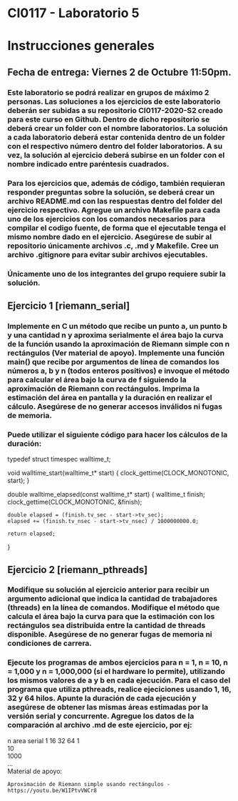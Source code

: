 
# CI0117 - Laboratorio 5
# Instrucciones generales

## Fecha de entrega: Viernes 2 de Octubre 11:50pm.

### Este laboratorio se podrá realizar en grupos de máximo 2 personas. Las soluciones a los ejercicios de este laboratorio deberán ser subidas a su repositorio CI0117-2020-S2 creado para este curso en Github. Dentro de dicho repositorio se deberá crear un folder con el nombre laboratorios. La solución a cada laboratorio deberá estar contenida dentro de un folder con el respectivo número dentro del folder laboratorios. A su vez, la solución al ejercicio deberá subirse en un folder con el nombre indicado entre paréntesis cuadrados.

### Para los ejercicios que, además de código, también requieran responder preguntas sobre la solución, se deberá crear un archivo README.md con las respuestas dentro del folder del ejercicio respectivo. Agregue un archivo Makefile para cada uno de los ejercicios con los comandos necesarios para compilar el codigo fuente, de forma que el ejecutable tenga el mismo nombre dado en el ejercicio. Asegúrese de subir al repositorio únicamente archivos .c, .md y Makefile. Cree un archivo .gitignore para evitar subir archivos ejecutables.

### Únicamente uno de los integrantes del grupo requiere subir la solución.
## Ejercicio 1 [riemann_serial]

### Implemente en C un método que recibe un punto a, un punto b y una cantidad n y aproxima serialmente el área bajo la curva de la función usando la aproximación de Riemann simple con n rectángulos (Ver material de apoyo). Implemente una función main() que recibe por argumentos de línea de comandos los números a, b y n (todos enteros positivos) e invoque el método para calcular el área bajo la curva de f siguiendo la aproximación de Riemann con rectángulos. Imprima la estimación del área en pantalla y la duración en realizar el cálculo. Asegúrese de no generar accesos inválidos ni fugas de memoria.

### Puede utilizar el siguiente código para hacer los cálculos de la duración:

typedef struct timespec walltime_t;

void walltime_start(walltime_t* start)
{
	clock_gettime(CLOCK_MONOTONIC, start);
}

double walltime_elapsed(const walltime_t* start)
{
	walltime_t finish;
	clock_gettime(CLOCK_MONOTONIC, &finish);

	double elapsed = (finish.tv_sec - start->tv_sec);
	elapsed += (finish.tv_nsec - start->tv_nsec) / 1000000000.0;

	return elapsed;
}

## Ejercicio 2 [riemann_pthreads]

### Modifique su solución al ejercicio anterior para recibir un argumento adicional que indica la cantidad de trabajadores (threads) en la línea de comandos. Modifique el método que calcula el área bajo la curva para que la estimación con los rectángulos sea distribuida entre la cantidad de threads disponible. Asegúrese de no generar fugas de memoria ni condiciones de carrera.

### Ejecute los programas de ambos ejercicios para n = 1, n = 10, n = 1,000 y n = 1,000,000 (si el hardware lo permite), utilizando los mismos valores de a y b en cada ejecución. Para el caso del programa que utiliza pthreads, realice ejeciciones usando 1, 16, 32 y 64 hilos. Apunte la duración de cada ejecución y asegúrese de obtener las mismas áreas estimadas por la versión serial y concurrente. Agregue los datos de la comparación al archivo .md de este ejercicio, por ej:

n 	area 	serial 	1 	16 	32 	64
1 						
10 						
1000 						
... 						
Material de apoyo:

    Aproximación de Riemann simple usando rectángulos - https://youtu.be/W1IPtvVWCr8
